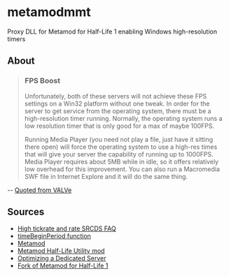# metamodmmt
Proxy DLL for Metamod for Half-Life 1 enabling Windows high-resolution timers

## About

> ### FPS Boost
> Unfortunately, both of these servers will not achieve these FPS settings on a Win32 platform without one tweak. In order for the server to get service from the operating system, there must be a high-resolution timer running. Normally, the operating system runs a low resolution timer that is only good for a max of maybe 100FPS.
> 
> Running Media Player (you need not play a file, just have it sitting there open) will force the operating system to use a high-res times that will give your server the capability of running up to 1000FPS. Media Player requires about 5MB while in idle, so it offers relatively low overhead for this improvement. You can also run a Macromedia SWF file in Internet Explore and it will do the same thing.

-- [Quoted from VALVe](https://support.steampowered.com/kb_article.php?ref=5386-HMJI-5162)

## Sources
 * [High tickrate and rate SRCDS FAQ](http://forums.srcds.com/viewtopic/1094)
 * [timeBeginPeriod function](https://msdn.microsoft.com/en-us/library/vs/alm/dd757624(v=vs.85).aspx?f=255&MSPPError=-2147217396)
 * [Metamod](http://metamod.org/)
 * [Metamod Half-Life Utility mod](https://sourceforge.net/projects/metamod/?source=typ_redirect)
 * [Optimizing a Dedicated Server](https://support.steampowered.com/kb_article.php?ref=5386-HMJI-5162)
 * [Fork of Metamod for Half-Life 1](https://github.com/alliedmodders/metamod-hl1)
 
